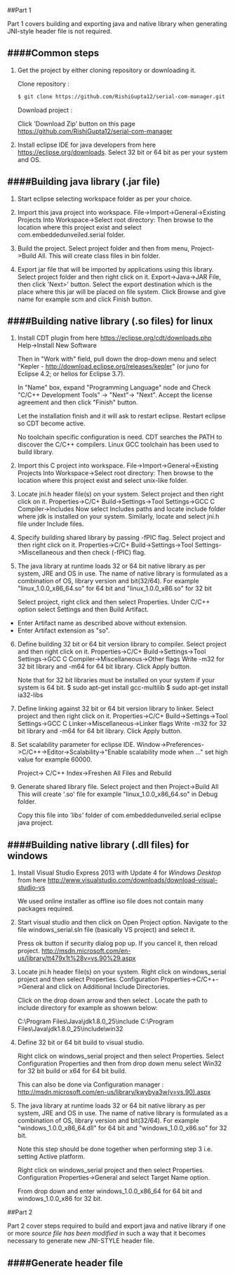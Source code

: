 ##Part 1

Part 1 covers building and exporting java and native library when generating JNI-style header file is not required.

####Common steps
---

1. Get the project by either cloning repository or downloading it.

   Clone repository :
   ```sh
   $ git clone https://github.com/RishiGupta12/serial-com-manager.git
   ```
   Download project :
   
   Click 'Download Zip' button on this page https://github.com/RishiGupta12/serial-com-manager

2. Install eclipse IDE for java developers from here https://eclipse.org/downloads.
   Select 32 bit or 64 bit as per your system and OS.

####Building java library (.jar file)
---

1. Start eclipse selecting workspace folder as per your choice.

2. Import this java project into workspace.
   File->Import->General->Existing Projects Into Workspace->Select root directory:
   Then browse to the location where this project exist and select com.embeddedunveiled.serial folder.
   
3. Build the project.
   Select project folder and then from menu, Project->Build All.
   This will create class files in bin folder.
   
4. Export jar file that will be imported by applications using this library.
   Select project folder and then right click on it.
   Export->Java->JAR File, then click 'Next>' button.
   Select the export destination which is the place where this jar will be placed on file system.
   Click Browse and give name for example scm and click Finish button.

####Building native library (.so files) for linux
---

1. Install CDT plugin from here https://eclipse.org/cdt/downloads.php
   Help->Install New Software
   
   Then in "Work with" field, pull down the drop-down menu and select "Kepler - http://download.eclipse.org/releases/kepler" (or juno for Eclipse 4.2; or helios for Eclipse 3.7).
   
   In "Name" box, expand "Programming Language" node and Check "C/C++ Development Tools" -> "Next"-> "Next".
   Accept the license agreement and then click "Finish" button.
   
   Let the installation finish and it will ask to restart eclipse. Restart eclipse so CDT become active.
   
   No toolchain specific configuration is need. CDT searches the PATH to discover the C/C++ compilers.
   Linux GCC toolchain has been used to build library.

2. Import this C project into workspace.
   File->Import->General->Existing Projects Into Workspace->Select root directory:
   Then browse to the location where this project exist and select unix-like folder.
   
3. Locate jni.h header file(s) on your system.
   Select project and then right click on it.
   Properties->C/C+ Build->Settings->Tool Settings->GCC C Compiler->Includes
   Now select Includes paths and locate include folder where jdk is installed on your system.
   Similarly, locate and select jni.h file under Include files.
   
4. Specify building shared library by passing -fPIC flag.
   Select project and then right click on it.
   Properties->C/C+ Build->Settings->Tool Settings->Miscellaneous and then check (-fPIC) flag.
   
5. The java library at runtime loads 32 or 64 bit native library as per system, JRE and OS in use.
   The name of native library is formulated as a combination of OS, library version and bit(32/64).
   For example "linux_1.0.0_x86_64.so" for 64 bit and "linux_1.0.0_x86.so" for 32 bit
   
   Select project, right click and then select Properties. Under C/C++ option select Settings and
   then Build Artifact. 
  - Enter Artifact name as described above without extension.
  - Enter Artifact extension as "so".
   
6. Define building 32 bit or 64 bit version library to compiler.
   Select project and then right click on it.
   Properties->C/C+ Build->Settings->Tool Settings->GCC C Compiler->Miscellaneous->Other flags
   Write -m32 for 32 bit library and -m64 for 64 bit library.
   Click Apply button.
   
   Note that for 32 bit libraries must be installed on your system if your system is 64 bit.
   $ sudo apt-get install gcc-multilib
   $ sudo apt-get install ia32-libs
   
7. Define linking against 32 bit or 64 bit version library to linker.
   Select project and then right click on it.
   Properties->C/C+ Build->Settings->Tool Settings->GCC C Linker->Miscellaneous->Linker flags
   Write -m32 for 32 bit library and -m64 for 64 bit library.
   Click Apply button.

8. Set scalability parameter for eclipse IDE.
   Window->Preferences->C/C++->Editor->Scalability->"Enable scalability mode when ..." set high value for example 60000.

   Project-> C/C++ Index->Freshen All Files and Rebuild
   
9. Generate shared library file.
   Select project and then Project->Build All
   This will create '.so' file for example "linux_1.0.0_x86_64.so" in Debug folder.
   
   Copy this file into *'libs'* folder of com.embeddedunveiled.serial eclipse java project.
   
####Building native library (.dll files) for windows
---

1. Install Visual Studio Express 2013 with Update 4 for *Windows Desktop* from here
   http://www.visualstudio.com/downloads/download-visual-studio-vs
   
   We used online installer as offline iso file does not contain many packages required.
   
2. Start visual studio and then click on Open Project option.
   Navigate to the file windows_serial.sln file (basically VS project) and select it.
  
   Press ok button if security dialog pop up. If you cancel it, then reload project.
   http://msdn.microsoft.com/en-us/library/tt479x1t%28v=vs.90%29.aspx
  

2. Locate jni.h header file(s) on your system. 
   Right click on windows_serial project and then select Properties.
   Configuration Properties->C/C++->General and click on Additional Include Directories.
   
   Click on the drop down arrow and then select <edit>. Locate the path to include directory for example as showwn below:
   
   C:\Program Files\Java\jdk1.8.0_25\include
   C:\Program Files\Java\jdk1.8.0_25\include\win32
   
3. Define 32 bit or 64 bit build to visual studio.

   Right click on windows_serial project and then select Properties.
   Select Configuration Properties and then from drop down menu select Win32 for 32 bit build or x64 for 64 bit build.
   
   This can also be done via Configuration manager : 
   http://msdn.microsoft.com/en-us/library/kwybya3w(v=vs.90).aspx
   
   
4. The java library at runtime loads 32 or 64 bit native library as per system, JRE and OS in use. The name of native library is formulated as a combination of OS, library version and bit(32/64). For example "windows_1.0.0_x86_64.dll" for 64 bit and "windows_1.0.0_x86.so" for 32 bit.

   Note this step should be done together when performing step 3 i.e. setting Active platform.
   
   Right click on windows_serial project and then select Properties.
   Configuration Properties->General and select Target Name option.
   
   From drop down <edit> and enter windows_1.0.0_x86_64 for 64 bit and windows_1.0.0_x86 for 32 bit.
   
##Part 2

Part 2 cover steps required to build and export java and native library if one or more *source file has been modified* in such a way that it becomes necessary to generate new JNI-STYLE header file.

####Generate header file
---
